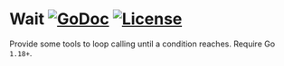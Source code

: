 # Wait [![GoDoc](https://pkg.go.dev/badge/github.com/xgfone/go-wait)](https://pkg.go.dev/github.com/xgfone/go-wait) [![License](https://img.shields.io/badge/License-Apache%202.0-blue.svg?style=flat-square)](https://raw.githubusercontent.com/xgfone/go-wait/master/LICENSE)

Provide some tools to loop calling until a condition reaches. Require Go `1.18+`.
